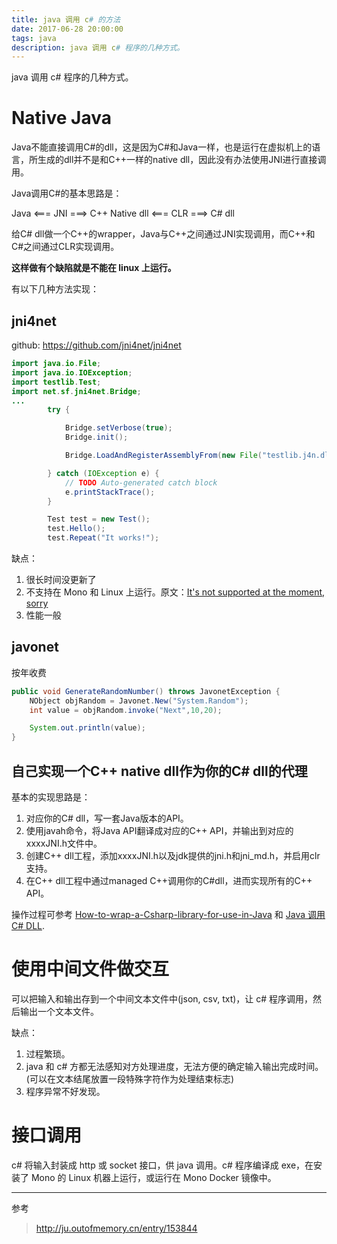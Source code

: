 ```yaml
---
title: java 调用 c# 的方法
date: 2017-06-28 20:00:00
tags: java
description: java 调用 c# 程序的几种方式。
---
```


java 调用 c# 程序的几种方式。

<!--more-->

# Native Java

Java不能直接调用C#的dll，这是因为C#和Java一样，也是运行在虚拟机上的语言，所生成的dll并不是和C++一样的native dll，因此没有办法使用JNI进行直接调用。

Java调用C#的基本思路是：

Java <=== JNI ===> C++ Native dll <=== CLR ===> C# dll

给C# dll做一个C++的wrapper，Java与C++之间通过JNI实现调用，而C++和C#之间通过CLR实现调用。

**这样做有个缺陷就是不能在 linux 上运行。**

有以下几种方法实现：

## jni4net

github: https://github.com/jni4net/jni4net

```java
import java.io.File;
import java.io.IOException;
import testlib.Test;
import net.sf.jni4net.Bridge;
...
        try {

            Bridge.setVerbose(true);
            Bridge.init();

            Bridge.LoadAndRegisterAssemblyFrom(new File("testlib.j4n.dll"));

        } catch (IOException e) {
            // TODO Auto-generated catch block
            e.printStackTrace();
        }

        Test test = new Test();
        test.Hello();
        test.Repeat("It works!");
```

缺点：

1. 很长时间没更新了
2. 不支持在 Mono 和 Linux 上运行。原文：[It's not supported at the moment, sorry](http://zamboch.blogspot.cz/2010/04/jni4net-not-yet-on-mono-linux.html)
3. 性能一般

## javonet

按年收费

```java
public void GenerateRandomNumber() throws JavonetException {
    NObject objRandom = Javonet.New("System.Random");
    int value = objRandom.invoke("Next",10,20);

    System.out.println(value);
}
```

## 自己实现一个C++ native dll作为你的C# dll的代理

基本的实现思路是：

1. 对应你的C# dll，写一套Java版本的API。
2. 使用javah命令，将Java API翻译成对应的C++ API，并输出到对应的xxxxJNI.h文件中。
3. 创建C++ dll工程，添加xxxxJNI.h以及jdk提供的jni.h和jni_md.h，并启用clr支持。
4. 在C++ dll工程中通过managed C++调用你的C#dll，进而实现所有的C++ API。

操作过程可参考  [How-to-wrap-a-Csharp-library-for-use-in-Java](https://www.codeproject.com/Articles/378826/How-to-wrap-a-Csharp-library-for-use-in-Java) 和 [Java 调用 C# DLL](http://www.iteye.com/topic/1133867).

# 使用中间文件做交互

可以把输入和输出存到一个中间文本文件中(json, csv, txt)，让 c# 程序调用，然后输出一个文本文件。

缺点：

1. 过程繁琐。
2. java 和 c# 方都无法感知对方处理进度，无法方便的确定输入输出完成时间。(可以在文本结尾放置一段特殊字符作为处理结束标志)
3. 程序异常不好发现。

# 接口调用

c# 将输入封装成 http 或 socket 接口，供 java 调用。c# 程序编译成 exe，在安装了 Mono 的 Linux 机器上运行，或运行在 Mono Docker 镜像中。

---

参考

> http://ju.outofmemory.cn/entry/153844
